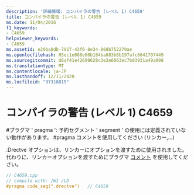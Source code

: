```yaml
---
description: '詳細情報: コンパイラの警告 (レベル 1) C4659'
title: コンパイラの警告 (レベル 1) C4659
ms.date: 11/04/2016
f1_keywords:
- C4659
helpviewer_keywords:
- C4659
ms.assetid: e29ba8db-7917-43f6-8e34-868b752279ae
ms.openlocfilehash: 05ec1e088e00b184ba083b6b197afc6041707449
ms.sourcegitcommit: d6af41e42699628c3e2e6063ec7b03931a49a098
ms.translationtype: MT
ms.contentlocale: ja-JP
ms.lasthandoff: 12/11/2020
ms.locfileid: "97318815"
---
```

# <a name="compiler-warning-level-1-c4659"></a>コンパイラの警告 (レベル 1) C4659

\#プラグマ ' pragma ': 予約セグメント ' segment ' の使用には定義されていない動作があります。 #pragma コメントを使用してください (リンカー,...)

.Drectve オプションは、リンカーにオプションを渡すために使用されました。 代わりに、リンカーオプションを渡すためにプラグマ [コメント](../../preprocessor/comment-c-cpp.md) を使用してください。

```cpp
// C4659.cpp
// compile with: /W1 /LD
#pragma code_seg(".drectve")   // C4659
```
